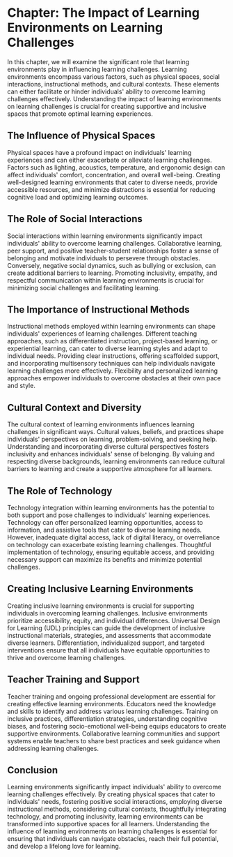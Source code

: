 Chapter: The Impact of Learning Environments on Learning Challenges
===================================================================

In this chapter, we will examine the significant role that learning environments play in influencing learning challenges. Learning environments encompass various factors, such as physical spaces, social interactions, instructional methods, and cultural contexts. These elements can either facilitate or hinder individuals' ability to overcome learning challenges effectively. Understanding the impact of learning environments on learning challenges is crucial for creating supportive and inclusive spaces that promote optimal learning experiences.

The Influence of Physical Spaces
--------------------------------

Physical spaces have a profound impact on individuals' learning experiences and can either exacerbate or alleviate learning challenges. Factors such as lighting, acoustics, temperature, and ergonomic design can affect individuals' comfort, concentration, and overall well-being. Creating well-designed learning environments that cater to diverse needs, provide accessible resources, and minimize distractions is essential for reducing cognitive load and optimizing learning outcomes.

The Role of Social Interactions
-------------------------------

Social interactions within learning environments significantly impact individuals' ability to overcome learning challenges. Collaborative learning, peer support, and positive teacher-student relationships foster a sense of belonging and motivate individuals to persevere through obstacles. Conversely, negative social dynamics, such as bullying or exclusion, can create additional barriers to learning. Promoting inclusivity, empathy, and respectful communication within learning environments is crucial for minimizing social challenges and facilitating learning.

The Importance of Instructional Methods
---------------------------------------

Instructional methods employed within learning environments can shape individuals' experiences of learning challenges. Different teaching approaches, such as differentiated instruction, project-based learning, or experiential learning, can cater to diverse learning styles and adapt to individual needs. Providing clear instructions, offering scaffolded support, and incorporating multisensory techniques can help individuals navigate learning challenges more effectively. Flexibility and personalized learning approaches empower individuals to overcome obstacles at their own pace and style.

Cultural Context and Diversity
------------------------------

The cultural context of learning environments influences learning challenges in significant ways. Cultural values, beliefs, and practices shape individuals' perspectives on learning, problem-solving, and seeking help. Understanding and incorporating diverse cultural perspectives fosters inclusivity and enhances individuals' sense of belonging. By valuing and respecting diverse backgrounds, learning environments can reduce cultural barriers to learning and create a supportive atmosphere for all learners.

The Role of Technology
----------------------

Technology integration within learning environments has the potential to both support and pose challenges to individuals' learning experiences. Technology can offer personalized learning opportunities, access to information, and assistive tools that cater to diverse learning needs. However, inadequate digital access, lack of digital literacy, or overreliance on technology can exacerbate existing learning challenges. Thoughtful implementation of technology, ensuring equitable access, and providing necessary support can maximize its benefits and minimize potential challenges.

Creating Inclusive Learning Environments
----------------------------------------

Creating inclusive learning environments is crucial for supporting individuals in overcoming learning challenges. Inclusive environments prioritize accessibility, equity, and individual differences. Universal Design for Learning (UDL) principles can guide the development of inclusive instructional materials, strategies, and assessments that accommodate diverse learners. Differentiation, individualized support, and targeted interventions ensure that all individuals have equitable opportunities to thrive and overcome learning challenges.

Teacher Training and Support
----------------------------

Teacher training and ongoing professional development are essential for creating effective learning environments. Educators need the knowledge and skills to identify and address various learning challenges. Training on inclusive practices, differentiation strategies, understanding cognitive biases, and fostering socio-emotional well-being equips educators to create supportive environments. Collaborative learning communities and support systems enable teachers to share best practices and seek guidance when addressing learning challenges.

Conclusion
----------

Learning environments significantly impact individuals' ability to overcome learning challenges effectively. By creating physical spaces that cater to individuals' needs, fostering positive social interactions, employing diverse instructional methods, considering cultural contexts, thoughtfully integrating technology, and promoting inclusivity, learning environments can be transformed into supportive spaces for all learners. Understanding the influence of learning environments on learning challenges is essential for ensuring that individuals can navigate obstacles, reach their full potential, and develop a lifelong love for learning.
